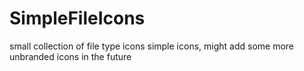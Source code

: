 # SimpleFileIcons
small collection of file type icons
simple icons, might add some more unbranded icons in the future

